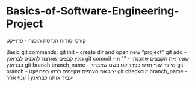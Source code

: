 # Basics-of-Software-Engineering-Project
קורס יסודות הנדסת תוכנה - פרוייקט

Basic git commands:
git init - create dir and open new "project"
git add - מכין קבצים שארצה להכניס לבראנץ
git commit -m "" - שומר את הקבצים שהכנתי בבראנץ
git branch branch_name - מייצר ענף חדש בפרוייקט בשם שאבחר
git branch - יציג את הענפים שקיימים כרגע בפרוייקט
git checkout branch_name - יעביר אותנו לבראנץ | ענף אחר
